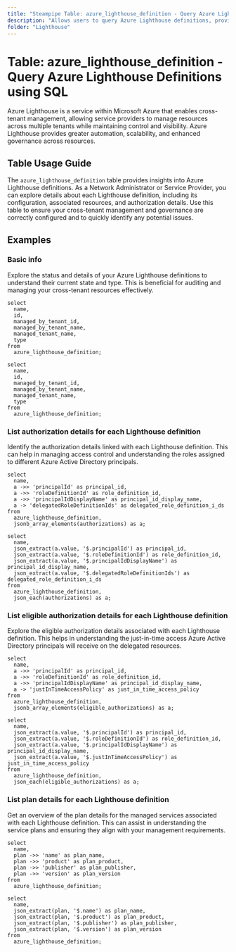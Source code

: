 ```yaml
---
title: "Steampipe Table: azure_lighthouse_definition - Query Azure Lighthouse Definitions using SQL"
description: "Allows users to query Azure Lighthouse definitions, providing insights into cross-tenant management and governance."
folder: "Lighthouse"
---
```


# Table: azure_lighthouse_definition - Query Azure Lighthouse Definitions using SQL

Azure Lighthouse is a service within Microsoft Azure that enables cross-tenant management, allowing service providers to manage resources across multiple tenants while maintaining control and visibility. Azure Lighthouse provides greater automation, scalability, and enhanced governance across resources.

## Table Usage Guide

The `azure_lighthouse_definition` table provides insights into Azure Lighthouse definitions. As a Network Administrator or Service Provider, you can explore details about each Lighthouse definition, including its configuration, associated resources, and authorization details. Use this table to ensure your cross-tenant management and governance are correctly configured and to quickly identify any potential issues.

## Examples

### Basic info
Explore the status and details of your Azure Lighthouse definitions to understand their current state and type. This is beneficial for auditing and managing your cross-tenant resources effectively.

```sql+postgres
select
  name,
  id,
  managed_by_tenant_id,
  managed_by_tenant_name,
  managed_tenant_name,
  type
from
  azure_lighthouse_definition;
```

```sql+sqlite
select
  name,
  id,
  managed_by_tenant_id,
  managed_by_tenant_name,
  managed_tenant_name,
  type
from
  azure_lighthouse_definition;
```

### List authorization details for each Lighthouse definition
Identify the authorization details linked with each Lighthouse definition. This can help in managing access control and understanding the roles assigned to different Azure Active Directory principals.

```sql+postgres
select
  name,
  a ->> 'principalId' as principal_id,
  a ->> 'roleDefinitionId' as role_definition_id,
  a ->> 'principalIdDisplayName' as principal_id_display_name,
  a -> 'delegatedRoleDefinitionIds' as delegated_role_definition_i_ds
from
  azure_lighthouse_definition,
  jsonb_array_elements(authorizations) as a;
```

```sql+sqlite
select
  name,
  json_extract(a.value, '$.principalId') as principal_id,
  json_extract(a.value, '$.roleDefinitionId') as role_definition_id,
  json_extract(a.value, '$.principalIdDisplayName') as principal_id_display_name,
  json_extract(a.value, '$.delegatedRoleDefinitionIds') as delegated_role_definition_i_ds
from
  azure_lighthouse_definition,
  json_each(authorizations) as a;
```

### List eligible authorization details for each Lighthouse definition
Explore the eligible authorization details associated with each Lighthouse definition. This helps in understanding the just-in-time access Azure Active Directory principals will receive on the delegated resources.

```sql+postgres
select
  name,
  a ->> 'principalId' as principal_id,
  a ->> 'roleDefinitionId' as role_definition_id,
  a ->> 'principalIdDisplayName' as principal_id_display_name,
  a -> 'justInTimeAccessPolicy' as just_in_time_access_policy
from
  azure_lighthouse_definition,
  jsonb_array_elements(eligible_authorizations) as a;
```

```sql+sqlite
select
  name,
  json_extract(a.value, '$.principalId') as principal_id,
  json_extract(a.value, '$.roleDefinitionId') as role_definition_id,
  json_extract(a.value, '$.principalIdDisplayName') as principal_id_display_name,
  json_extract(a.value, '$.justInTimeAccessPolicy') as just_in_time_access_policy
from
  azure_lighthouse_definition,
  json_each(eligible_authorizations) as a;
```

### List plan details for each Lighthouse definition
Get an overview of the plan details for the managed services associated with each Lighthouse definition. This can assist in understanding the service plans and ensuring they align with your management requirements.

```sql+postgres
select
  name,
  plan ->> 'name' as plan_name,
  plan ->> 'product' as plan_product,
  plan ->> 'publisher' as plan_publisher,
  plan ->> 'version' as plan_version
from
  azure_lighthouse_definition;
```

```sql+sqlite
select
  name,
  json_extract(plan, '$.name') as plan_name,
  json_extract(plan, '$.product') as plan_product,
  json_extract(plan, '$.publisher') as plan_publisher,
  json_extract(plan, '$.version') as plan_version
from
  azure_lighthouse_definition;
```
